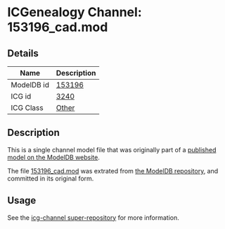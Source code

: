 # ICGenealogy Channel: 153196\_cad.mod

## Details

Name | Description
---- | -----------
ModelDB id | [153196](http://senselab.med.yale.edu/ModelDB/ShowModel.cshtml?model=153196)
ICG id | [3240](http://icg.neurotheory.ox.ac.uk/channels/other/3240)
ICG Class | [Other](http://icg.neurotheory.ox.ac.uk/channels/other)

## Description

This is a single channel model file that was originally part of a [published model on the ModelDB website](http://senselab.med.yale.edu/mModelDB/ShowModel.cshtml?model=153196).

The file [153196\_cad.mod](153196_cad.mod) was extrated from [the ModelDB repository](http://senselab.med.yale.edu/ModelDB/ShowModel.cshtml?model=153196), and committed in its original form.

## Usage

See the [icg-channel super-repository](https://github.com/icgenealogy/icg-channels) for more information.